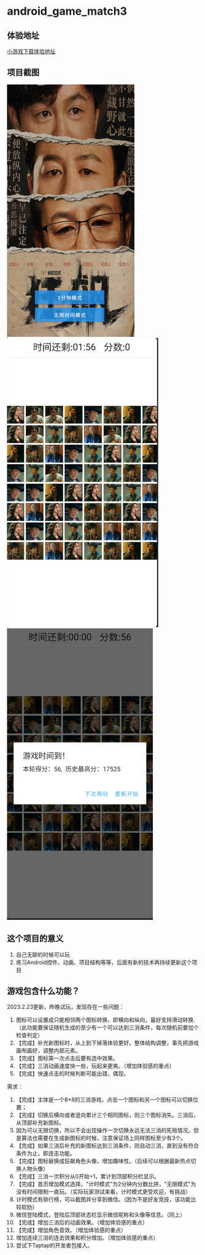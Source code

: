 # android_game_match3

## 体验地址

[小游戏下载体验地址](https://github.com/cstdr/android_game_match3/blob/3ac91d6dadb92cdd011de09a618ef2c0a7f20243/app/release/app-release.apk)

## 项目截图
![](https://github.com/cstdr/android_game_match3/blob/main/%E7%B4%A0%E6%9D%90/pic_cover.png?raw=true)
![](https://github.com/cstdr/android_game_match3/blob/main/%E7%B4%A0%E6%9D%90/pic_main.png?raw=true)
![](https://github.com/cstdr/android_game_match3/blob/main/%E7%B4%A0%E6%9D%90/pic_result.png?raw=true)

## 这个项目的意义

1. 自己无聊的时候可以玩
2. 练习Android控件、动画、项目结构等等，后面有新的技术再持续更新这个项目

## 游戏包含什么功能？
2023.2.23更新，昨晚试玩，发现存在一些问题：
1. 图标可以设置成只能相邻两个图标转换，即横向和纵向，最好支持滑动转换.（此功能要保证随机生成的至少有一个可以达到三消条件，每次随机前要加个检查判定）
2. 【完成】补充新图标时，从上到下掉落体验更好。整体结构调整，事先把游戏画布画好，调整内部元素。
3. 【完成】图标第一次点击后要有选中效果。
4. 【完成】三消动画速度快一些，玩起来更爽。（增加体验感的重点）
5. 【完成】快速点击的时候判断可能出错，偶现。

需求：
1. 【完成】主体是一个8*8的三消游戏，点击一个图标和另一个图标可以切换位置；
2. 【完成】切换后横向或者竖向累计三个相同图标，则三个图标消失。三消后，从顶部补充新图标。
3. 因为可以无限切换，所以不会出现操作一次切换永远无法三消的死局情况。但是算法也需要在生成新图标的时候，注意保证场上同样图标至少有3个。
4. 【完成】如果三消后补充的新图标达到三消条件，则自动三消，直到没有符合条件为止，即连击功能。
5. 【完成】图标替换成狂飙角色头像，增加趣味性。（后续可以根据最新热点切换人物头像）
6. 【完成】三消一次积分从0开始+1，累计到顶部积分栏显示。
7. 【完成】首页增加模式选择，"计时模式"为2分钟内分数比拼，"无限模式"为没有时间限制一直玩。（实际玩家测试来看，计时模式更受欢迎，有挑战）
8. 计时模式有排行榜，可以截图并分享到微信。（因为不是好友竞技，该功能比较软肋）
9. 微信登陆模式，登陆后顶部状态栏显示微信昵称和头像等信息。（同上）
10. 【完成】增加三消后的动画效果。（增加体验感的重点）
11. 【完成】增加角色音效。（增加体验感的重点）
12. 增加连续三消的连击效果和积分增加。（增加体验感的重点）
13. 尝试下Taptap的开发者包接入。


